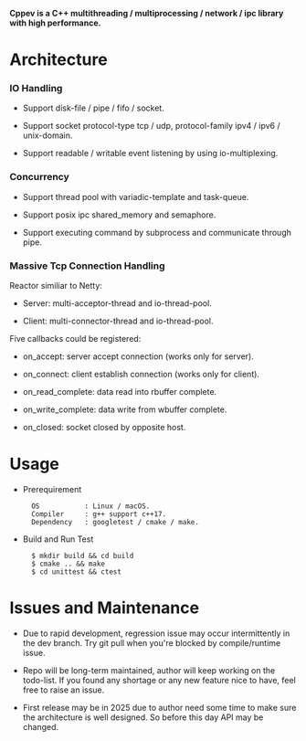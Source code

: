 **Cppev is a C++ multithreading / multiprocessing / network / ipc library with high performance.**

# Architecture

### IO Handling

* Support disk-file / pipe / fifo / socket.

* Support socket protocol-type tcp / udp, protocol-family ipv4 / ipv6 / unix-domain.

* Support readable / writable event listening by using io-multiplexing.

### Concurrency

* Support thread pool with variadic-template and task-queue.

* Support posix ipc shared_memory and semaphore.

* Support executing command by subprocess and communicate through pipe.

### Massive Tcp Connection Handling

Reactor similiar to Netty:

* Server: multi-acceptor-thread and io-thread-pool.

* Client: multi-connector-thread and io-thread-pool.

Five callbacks could be registered:

* on_accept: server accept connection (works only for server).

* on_connect: client establish connection (works only for client).

* on_read_complete: data read into rbuffer complete.

* on_write_complete: data write from wbuffer complete.

* on_closed: socket closed by opposite host.

# Usage

* Prerequirement

        OS           : Linux / macOS.
        Compiler     : g++ support c++17.
        Dependency   : googletest / cmake / make.

* Build and Run Test

        $ mkdir build && cd build
        $ cmake .. && make
        $ cd unittest && ctest

# Issues and Maintenance

* Due to rapid development, regression issue may occur intermittently in the dev branch. Try git pull when you're blocked by compile/runtime issue.

* Repo will be long-term maintained, author will keep working on the todo-list. If you found any shortage or any new feature nice to have, feel free to raise an issue.

* First release may be in 2025 due to author need some time to make sure the architecture is well designed. So before this day API may be changed.
